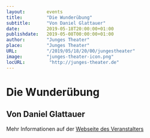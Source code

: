 ```yaml
---
layout:        events
title:         "Die Wunderübung"
subtitle:      "Von Daniel Glattauer"
date:          2019-05-18T20:00:00+01:00
publishdate:   2019-05-08T00:00:00+01:00
author:        "Junges Theater"
place:         "Junges Theater"
URL:           "/2019/05/18/20/00/jungestheater"
image:         "junges-theater-icon.png"
locURL:         "http://junges-theater.de"
---
```


Die Wunderübung
===========

Von Daniel Glattauer
-----------



Mehr Informationen auf der [Webseite des Veranstalters](http://www.junges-theater.de/content/index.php?id=683)
